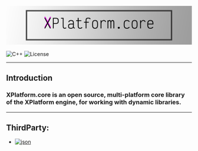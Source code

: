 ![Logo](https://github.com/XPlatformProject/XPlatform.core/blob/main/Assets/logo.png)

![C++](https://img.shields.io/badge/-C++-090909?style=for-the-badge&logo=C%2b%2b&logoColor=6296CC)
![License](https://img.shields.io/badge/License-MIT-Red?style=for-the-badge)

---
## Introduction

### XPlatform.core is an open source, multi-platform core library of the XPlatform engine, for working with dynamic libraries. 

---

## ThirdParty:
- [![json](https://img.shields.io/badge/json-nlohmann_json-Red?style=for-the-badge)](https://github.com/nlohmann/json)